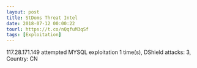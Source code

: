 ```yaml
---
layout: post
title: StDoms Threat Intel
date: 2018-07-12 00:00:22
tourl: https://t.co/nQqfuM3qSf
tags: [Exploitation]
---
```

117.28.171.149 attempted MYSQL exploitation 1 time(s), DShield attacks: 3, Country: CN